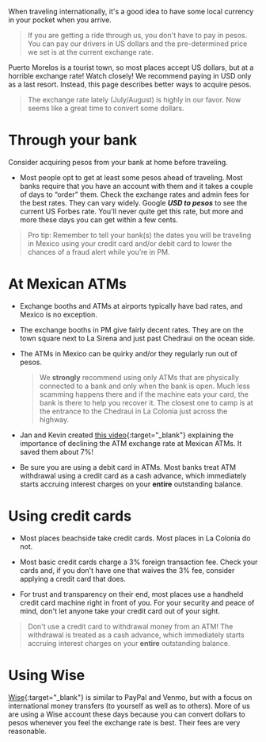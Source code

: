 When traveling internationally, it's a good idea to have some local currency in your pocket when you arrive.

> If you are getting a ride through us, you don't have to pay in pesos. You can pay our drivers in US dollars and the pre-determined price we set is at the current exchange rate.

Puerto Morelos is a tourist town, so most places accept US dollars, but at a horrible exchange rate! Watch closely! We recommend paying in USD only as a last resort. Instead, this page describes better ways to acquire pesos.

> The exchange rate lately (July/August) is highly in our favor. Now seems like a great time to convert some dollars.

# Through your bank

Consider acquiring pesos from your bank at home before traveling.

- Most people opt to get at least some pesos ahead of traveling. Most banks require that you have an account with them and it takes a couple of days to “order” them. Check the exchange rates and admin fees for the best rates. They can vary widely. Google _**USD to pesos**_ to see the current US Forbes rate. You'll never quite get this rate, but more and more these days you can get within a few cents.

> Pro tip: Remember to tell your bank(s) the dates you will be traveling in Mexico using your credit card and/or debit card to lower the chances of a fraud alert while you’re in PM.

# At Mexican ATMs

- Exchange booths and ATMs at airports typically have bad rates, and Mexico is no exception.

- The exchange booths in PM give fairly decent rates. They are on the town square next to La Sirena and just past Chedraui on the ocean side.

- The ATMs in Mexico can be quirky and/or they regularly run out of pesos.

  > We **strongly** recommend using only ATMs that are physically connected to a bank and only when the bank is open. Much less scamming happens there and if the machine eats your card, the bank is there to help you recover it. The closest one to camp is at the entrance to the Chedraui in La Colonia just across the highway.

- Jan and Kevin created [this video](https://drive.google.com/file/d/1Sv9yaOiukrbtHwA6jmgeaU8XfWdDO2d3/view?usp=drive_link){:target="_blank"} explaining the importance of declining the ATM exchange rate at Mexican ATMs. It saved them about 7%!

- Be sure you are using a debit card in ATMs. Most banks treat ATM withdrawal using a credit card as a cash advance, which immediately starts accruing interest charges on your **entire** outstanding balance.

# Using credit cards

- Most places beachside take credit cards. Most places in La Colonia do not.

- Most basic credit cards charge a 3% foreign transaction fee. Check your cards and, if you don't have one that waives the 3% fee, consider applying a credit card that does.

- For trust and transparency on their end, most places use a handheld credit card machine right in front of you. For your security and peace of mind, don't let anyone take your credit card out of your sight.

> Don't use a credit card to withdrawal money from an ATM! The withdrawal is treated as a cash advance, which immediately starts accruing interest charges on your **entire** outstanding balance.

# Using Wise

[Wise](https://wise.com){:target="_blank"} is similar to PayPal and Venmo, but with a focus on international money transfers (to yourself as well as to others). More of us are using a Wise account these days because you can convert dollars to pesos whenever you feel the exchange rate is best. Their fees are very reasonable.